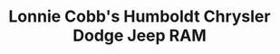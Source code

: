 ---
title: "Lonnie Cobb's Humboldt Chrysler Dodge Jeep RAM"
url: /humboldt/lonnie-cobbs-humboldt-chrysler-dodge-jeep-ram/
shop: car
---